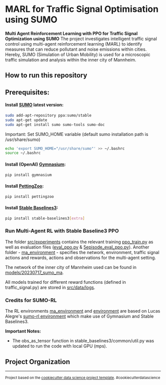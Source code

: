 MARL for Traffic Signal Optimisation using SUMO
==============================

**Multi Agent Reinforcement Learning with PPO for Traffic Signal Optimization using SUMO**
The project investigates intelligent traffic signal control using multi-agent reinforcement learning (MARL) to identify measures that can reduce pollutant and noise emissions within cities. Hereby, SUMO (Simulation of Urban Mobility) is used for a microscopic traffic simulation and analysis within the inner city of Mannheim.

How to run this repository
------------

## Prerequisites:

#### Install [SUMO](https://eclipse.dev/sumo/) latest version:

```bash
sudo add-apt-repository ppa:sumo/stable
sudo apt-get update
sudo apt-get install sumo sumo-tools sumo-doc 
```
Important: Set SUMO_HOME variable (default sumo installation path is /usr/share/sumo)
```bash
echo 'export SUMO_HOME="/usr/share/sumo"' >> ~/.bashrc
source ~/.bashrc
```
#### Install (OpenAI) [Gymnasium](https://gymnasium.farama.org):

```bash
pip install gymnasium
```
#### Install [PettingZoo](https://pettingzoo.farama.org):

```bash
pip install pettingzoo
```

#### Install [Stable Baselines3](https://github.com/DLR-RM/stable-baselines3):

```bash
pip install stable-baselines3[extra]
```


### Run Multi-Agent RL with Stable Baseline3 PPO

The folder [src/experiments](https://github.com/JenniferHahn/urban_mobility_simulation/tree/master/src/experiments) contains the relevant training [ppo_train.py](https://github.com/JenniferHahn/rl_traffic_signal_optimization/blob/master/src/experiments/ppo_train.py) as well as evaluation files ([eval_ppo.py](https://github.com/JenniferHahn/rl_traffic_signal_optimization/blob/master/src/experiments/eval_ppo.py) & [5episode_eval_ppo.py](https://github.com/JenniferHahn/rl_traffic_signal_optimization/blob/master/src/experiments/5episode_eval_ppo.py)). Another folder - [ma_environment](https://github.com/JenniferHahn/urban_mobility_simulation/tree/master/src/experiments/ma_environment) - specifies the network, environment, traffic signal actions and rewards, actions and observations for the multi-agent setting.

The network of the inner city of Mannheim used can be found in [models/20230717_sumo_ma](https://github.com/JenniferHahn/urban_mobility_simulation/tree/master/models/20230718_sumo_ma).

All models trained for different reward functions (defined in traffic_signal.py) are stored in [src/data/logs](https://github.com/JenniferHahn/rl_traffic_signal_optimization/tree/master/src/data/logs).

### Credits for SUMO-RL

The RL environments [ma_environment](https://github.com/JenniferHahn/urban_mobility_simulation/tree/master/src/experiments/ma_environment) and [environment](https://github.com/JenniferHahn/urban_mobility_simulation/tree/master/src/experiments/environment) are based on Lucas Alegre's [sumo-rl environment](https://github.com/LucasAlegre/sumo-rl/tree/main/sumo_rl/environment) which make use of Gymnasium and Stable Baselines3.


**Important Notes:**

- The obs_as_tensor function in stable_baselines3/common/util.py was updated to run the code with local GPU (mps).



Project Organization
------------



--------

<p><small>Project based on the <a target="_blank" href="https://drivendata.github.io/cookiecutter-data-science/">cookiecutter data science project template</a>. #cookiecutterdatascience</small></p>
